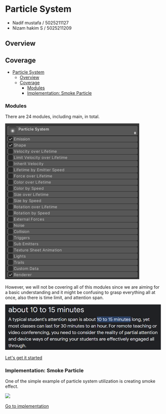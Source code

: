 # Particle System
- Nadif mustafa / 5025211127
- Nizam hakim S / 5025211209

## Overview
## Coverage
- [Particle System](#particle-system)
  - [Overview](#overview)
  - [Coverage](#coverage)
    - [Modules](#modules)
    - [Implementation: Smoke Particle](#implementation-smoke-particle)
### Modules
There are 24 modules, including main, in total.    

![](/resources/modules-list.png)  

However, we will not be covering all of this modules since we are aiming for a basic understanding and it might be confusing to grasp everything all at once, also there is time limit, and attention span.  

![](/resources/attention.png)  

[Let's get it started](/1-Main)  

### Implementation: Smoke Particle
One of the simple example of particle system utilization is creating smoke effect.  

![](/resources/smoke.gif)

[Go to implementation](/14-Implementation-Smoke-Particle)
